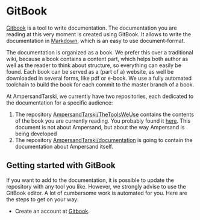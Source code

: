 # GitBook

[Gitbook](www.gitbook.com) is a tool to write documentation. The documentation you are reading at this very moment is created using GitBook. It allows to write the documentation in [Markdown](https://www.gitbook.com/book/gitbookio/markdown/details), which is an easy to use document-format.

The documentation is organized as a book. We prefer this over a traditional wiki, because a book contains a content part, which helps both author as well as the reader to think about structure, so everything can easily be found. Each book can be served as a (part of a) website, as well be downloaded in several forms, like pdf or e-book. We use a fully automated toolchain to build the book for each commit to the master branch of a book. 

At AmpersandTarski, we currently have two repositories, each dedicated to the documentation for a specific audience:

1. The repository [AmpersandTarski/TheToolsWeUse](https://github.com/AmpersandTarski/TheToolsWeUse) contains the contents of the book you are currently reading. You probably found it [here](https://www.gitbook.com/book/ampersandtarski/the-tools-we-use-for-ampersand/details). This document is not about Ampersand, but about the way Ampersand is being developed
2. The repository [AmpersandTarski/documentation](https://github.com/AmpersandTarski/documentation) is going to contain the documentation about Ampersand itself. 

## Getting started with GitBook
If you want to add to the documentation, it is possible to update the repository with any tool you like. However, we strongly advise to use the GitBook editor. A lot of cumbersome work is automated for you. Here are the steps to get on your way:
* Create an account at [Gitbook](www.gitbook.com). 




